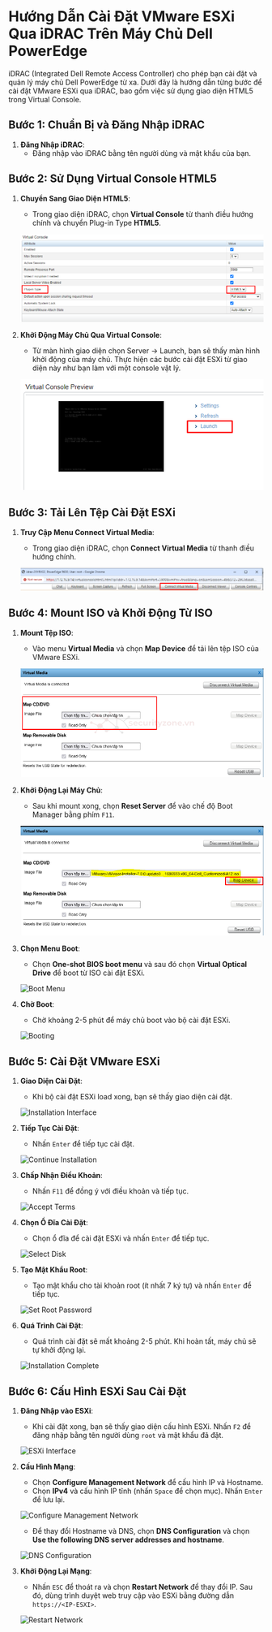 # Hướng Dẫn Cài Đặt VMware ESXi Qua iDRAC Trên Máy Chủ Dell PowerEdge

iDRAC (Integrated Dell Remote Access Controller) cho phép bạn cài đặt và quản lý máy chủ Dell PowerEdge từ xa. Dưới đây là hướng dẫn từng bước để cài đặt VMware ESXi qua iDRAC, bao gồm việc sử dụng giao diện HTML5 trong Virtual Console.

## Bước 1: Chuẩn Bị và Đăng Nhập iDRAC

1. **Đăng Nhập iDRAC**:
   - Đăng nhập vào iDRAC bằng tên người dùng và mật khẩu của bạn.

## Bước 2: Sử Dụng Virtual Console HTML5

1. **Chuyển Sang Giao Diện HTML5**:
   - Trong giao diện iDRAC, chọn **Virtual Console** từ thanh điều hướng chính và chuyển Plug-in Type **HTML5**. 

   ![HTML5 Virtual Console](https://github.com/cuongnvvietis/NhanHoa/blob/main/Docs/Esxi/Picture/Setup%20Esxi/Screenshot_9.png)

2. **Khởi Động Máy Chủ Qua Virtual Console**:
   - Từ màn hình giao diện chọn Server -> Launch, bạn sẽ thấy màn hình khởi động của máy chủ. Thực hiện các bước cài đặt ESXi từ giao diện này như bạn làm với một console vật lý.

   ![ESXi Installation via HTML5](https://github.com/cuongnvvietis/NhanHoa/blob/main/Docs/Esxi/Picture/Setup%20Esxi/Screenshot_10.png)

## Bước 3: Tải Lên Tệp Cài Đặt ESXi

1. **Truy Cập Menu Connect Virtual Media**:
   - Trong giao diện iDRAC, chọn **Connect Virtual Media** từ thanh điều hướng chính.

   ![Virtual Media](https://github.com/cuongnvvietis/NhanHoa/blob/main/Docs/Esxi/Picture/Setup%20Esxi/Screenshot_11.png)

## Bước 4: Mount ISO và Khởi Động Từ ISO

1. **Mount Tệp ISO**:
   - Vào menu **Virtual Media** và chọn **Map Device** để tải lên tệp ISO của VMware ESXi.

   ![Map Device](https://github.com/cuongnvvietis/NhanHoa/blob/main/Docs/Esxi/Picture/Setup%20Esxi/Screenshot_12.png)

2. **Khởi Động Lại Máy Chủ**:
   - Sau khi mount xong, chọn **Reset Server** để vào chế độ Boot Manager bằng phím `F11`.

   ![Boot Manager](https://github.com/cuongnvvietis/NhanHoa/blob/main/Docs/Esxi/Picture/Setup%20Esxi/Screenshot_13.png)

3. **Chọn Menu Boot**:
   - Chọn **One-shot BIOS boot menu** và sau đó chọn **Virtual Optical Drive** để boot từ ISO cài đặt ESXi.

   ![Boot Menu](https://github.com/cuongnvvietis/NhanHoa/raw/main/1610197402241.png)

4. **Chờ Boot**:
   - Chờ khoảng 2-5 phút để máy chủ boot vào bộ cài đặt ESXi.

   ![Booting](https://github.com/cuongnvvietis/NhanHoa/raw/main/1610197428452.png)

## Bước 5: Cài Đặt VMware ESXi

1. **Giao Diện Cài Đặt**:
   - Khi bộ cài đặt ESXi load xong, bạn sẽ thấy giao diện cài đặt.

   ![Installation Interface](https://github.com/cuongnvvietis/NhanHoa/raw/main/1610197447671.png)

2. **Tiếp Tục Cài Đặt**:
   - Nhấn `Enter` để tiếp tục cài đặt.

   ![Continue Installation](https://github.com/cuongnvvietis/NhanHoa/raw/main/1610197473186.png)

3. **Chấp Nhận Điều Khoản**:
   - Nhấn `F11` để đồng ý với điều khoản và tiếp tục.

   ![Accept Terms](https://github.com/cuongnvvietis/NhanHoa/raw/main/1610197491446.png)

4. **Chọn Ổ Đĩa Cài Đặt**:
   - Chọn ổ đĩa để cài đặt ESXi và nhấn `Enter` để tiếp tục.

   ![Select Disk](https://github.com/cuongnvvietis/NhanHoa/raw/main/1610197504991.png)

5. **Tạo Mật Khẩu Root**:
   - Tạo mật khẩu cho tài khoản root (ít nhất 7 ký tự) và nhấn `Enter` để tiếp tục.

   ![Set Root Password](https://github.com/cuongnvvietis/NhanHoa/raw/main/1610197517793.png)

6. **Quá Trình Cài Đặt**:
   - Quá trình cài đặt sẽ mất khoảng 2-5 phút. Khi hoàn tất, máy chủ sẽ tự khởi động lại.

   ![Installation Complete](https://github.com/cuongnvvietis/NhanHoa/raw/main/1610197541086.png)

## Bước 6: Cấu Hình ESXi Sau Cài Đặt

1. **Đăng Nhập vào ESXi**:
   - Khi cài đặt xong, bạn sẽ thấy giao diện cấu hình ESXi. Nhấn `F2` để đăng nhập bằng tên người dùng `root` và mật khẩu đã đặt.

   ![ESXi Interface](https://github.com/cuongnvvietis/NhanHoa/raw/main/1610197562882.png)

2. **Cấu Hình Mạng**:
   - Chọn **Configure Management Network** để cấu hình IP và Hostname.
   - Chọn **IPv4** và cấu hình IP tĩnh (nhấn `Space` để chọn mục). Nhấn `Enter` để lưu lại.

   ![Configure Management Network](https://github.com/cuongnvvietis/NhanHoa/raw/main/1610197592828.png)

   - Để thay đổi Hostname và DNS, chọn **DNS Configuration** và chọn **Use the following DNS server addresses and hostname**.

   ![DNS Configuration](https://github.com/cuongnvvietis/NhanHoa/raw/main/1610197700022.png)

3. **Khởi Động Lại Mạng**:
   - Nhấn `ESC` để thoát ra và chọn **Restart Network** để thay đổi IP. Sau đó, dùng trình duyệt web truy cập vào ESXi bằng đường dẫn `https://<IP-ESXI>`.

   ![Restart Network](https://github.com/cuongnvvietis/NhanHoa/raw/main/1610197725272.png)

